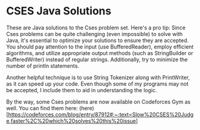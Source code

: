 # CSES Java Solutions
These are Java solutions to the Cses problem set. Here's a pro tip: Since Cses problems can be quite challenging (even impossible) to solve with Java, it's essential to optimize your solutions to ensure they are accepted. You should pay attention to the input (use BufferedReader), employ efficient algorithms, and utilize appropriate output methods (such as StringBuilder or BufferedWriter) instead of regular strings. Additionally, try to minimize the number of println statements.

Another helpful technique is to use String Tokenizer along with PrintWriter, as it can speed up your code. Even though some of my programs may not be accepted, I include them to aid in understanding the logic.

By the way, some Cses problems are now available on Codeforces Gym as well. You can find them here: (here) [https://codeforces.com/blog/entry/87912#:~:text=Slow%20CSES%20Judge,faster%2C%20which%20solves%20this%20issue]
